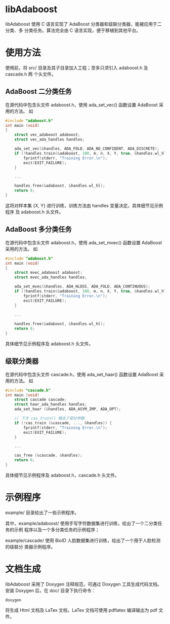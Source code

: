 # libAdaboost
libAdaboost 使用 C 语言实现了 AdaBoost 分类器和级联分类器，能被应用于二分类、多
分类任务。算法完全由 C 语言实现，便于移植到其他平台。

# 使用方法
使用前，将 src/ 目录及其子目录加入工程；至多只须引入 adaboost.h 及 cascade.h 两
个头文件。

## AdaBoost 二分类任务
在源代码中包含头文件 adaboost.h，使用 ada_set_vec() 函数设置 AdaBoost 采用的方法。
如
```c
#include "adaboost.h"
int main (void)
{
	struct vec_adaboost adaboost;
	struct vec_ada_handles handles;

	ada_set_vec(&handles, ADA_FOLD, ADA_NO_CONFIDENT, ADA_DISCRETE);
	if (!handles.train(&adaboost, 100, m, n, X, Y, true, &handles.wl_hl)) {
		fprintf(stderr, "Training Error.\n");
		exit(EXIT_FAILURE);
	}

	...

	handles.free(&adaboost, &handles.wl_hl);
	return 0;
}
```
这将对样本集 {X, Y} 进行训练，训练方法由 handles 变量决定。具体细节见示例程序
及 adaboost.h 头文件。

## AdaBoost 多分类任务
在源代码中包含头文件 adaboost.h，使用 ada_set_mvec() 函数设置 AdaBoost 采用的方法。
如
```c
#include "adaboost.h"
int main (void)
{
	struct mvec_adaboost adaboost;
	struct mvec_ada_handles handles;

	ada_set_mvec(&handles, ADA_HLOSS, ADA_FOLD, ADA_CONTINUOUS);
	if (!handles.train(&adaboost, 100, m, n, X, Y, true, &handles.wl_hl)) {
		fprintf(stderr, "Training Error.\n");
		exit(EXIT_FAILURE);
	}

	...
	
	handles.free(&adaboost, &handles.wl_hl);
	return 0;
}
```
具体细节见示例程序及 adaboost.h 头文件。

## 级联分类器

在源代码中包含头文件 cascade.h，使用 ada_set_haar() 函数设置 AdaBoost 采用的方法。
如
```c
#include "cascade.h"
int main (void)
	struct cascade cascade;
	struct haar_ada_handles handles;
	ada_set_haar (&handles, ADA_ASYM_IMP, ADA_OPT);

	// 下方 cas_train() 略去了部分参数
	if (!cas_train (&cascade, ..., &handles)) {
		fprintf(stderr, "Training Error.\n");
		exit(EXIT_FAILURE);
	}

	...

	cas_free (&cascade, &handles);
	return 0;
}
```
具体细节见示例程序及 adaboost.h，cascade.h 头文件。

# 示例程序
example/ 目录给出了一些示例程序。

其中，example/adaboost/ 使用手写字符数据集进行训练，给出了一个二分类任务的示例
程序以及一个多分类任务的示例程序；

example/cascade/ 使用 BioID 人脸数据集进行训练，给出了一个用于人脸检测的级联分
类器示例程序。

# 文档生成
libAdaboost 采用了 Doxygen 注释规范，可通过 Doxygen 工具生成代码文档。安装
Doxygen 后，在 doc/ 目录下执行命令：
```
doxygen
```
将生成 Html 文档及 LaTex 文档，LaTex 文档可使用 pdflatex 编译输出为 pdf 文件。
